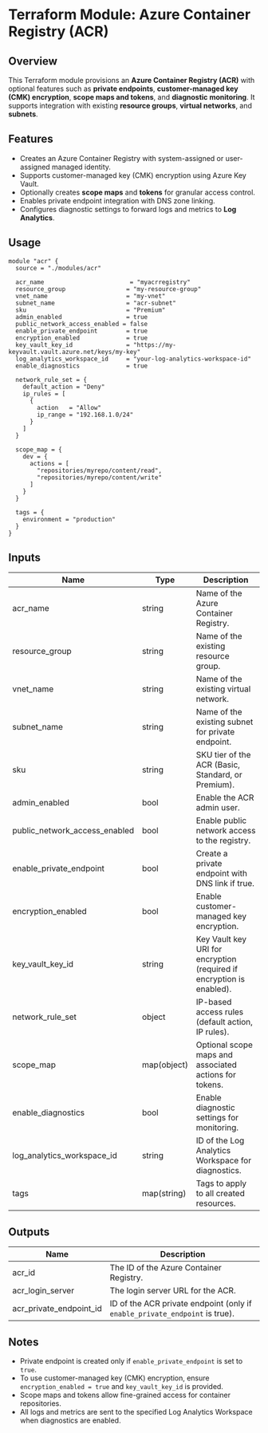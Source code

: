 # Terraform Module: Azure Container Registry (ACR)

## Overview

This Terraform module provisions an **Azure Container Registry (ACR)** with optional features such as **private endpoints**, **customer-managed key (CMK) encryption**, **scope maps and tokens**, and **diagnostic monitoring**. It supports integration with existing **resource groups**, **virtual networks**, and **subnets**.

## Features

- Creates an Azure Container Registry with system-assigned or user-assigned managed identity.
- Supports customer-managed key (CMK) encryption using Azure Key Vault.
- Optionally creates **scope maps** and **tokens** for granular access control.
- Enables private endpoint integration with DNS zone linking.
- Configures diagnostic settings to forward logs and metrics to **Log Analytics**.

## Usage

```hcl
module "acr" {
  source = "./modules/acr"

  acr_name                        = "myacrregistry"
  resource_group                 = "my-resource-group"
  vnet_name                      = "my-vnet"
  subnet_name                    = "acr-subnet"
  sku                            = "Premium"
  admin_enabled                  = true
  public_network_access_enabled = false
  enable_private_endpoint        = true
  encryption_enabled             = true
  key_vault_key_id               = "https://my-keyvault.vault.azure.net/keys/my-key"
  log_analytics_workspace_id     = "your-log-analytics-workspace-id"
  enable_diagnostics             = true

  network_rule_set = {
    default_action = "Deny"
    ip_rules = [
      {
        action   = "Allow"
        ip_range = "192.168.1.0/24"
      }
    ]
  }

  scope_map = {
    dev = {
      actions = [
        "repositories/myrepo/content/read",
        "repositories/myrepo/content/write"
      ]
    }
  }

  tags = {
    environment = "production"
  }
}
```

## Inputs

| Name                          | Type          | Description                                                                 |
|-------------------------------|---------------|-----------------------------------------------------------------------------|
| acr_name                     | string        | Name of the Azure Container Registry.                                       |
| resource_group               | string        | Name of the existing resource group.                                        |
| vnet_name                    | string        | Name of the existing virtual network.                                       |
| subnet_name                  | string        | Name of the existing subnet for private endpoint.                           |
| sku                          | string        | SKU tier of the ACR (Basic, Standard, or Premium).                          |
| admin_enabled                | bool          | Enable the ACR admin user.                                                  |
| public_network_access_enabled| bool          | Enable public network access to the registry.                               |
| enable_private_endpoint      | bool          | Create a private endpoint with DNS link if true.                            |
| encryption_enabled           | bool          | Enable customer-managed key encryption.                                     |
| key_vault_key_id             | string        | Key Vault key URI for encryption (required if encryption is enabled).       |
| network_rule_set             | object        | IP-based access rules (default action, IP rules).                           |
| scope_map                    | map(object)   | Optional scope maps and associated actions for tokens.                      |
| enable_diagnostics           | bool          | Enable diagnostic settings for monitoring.                                  |
| log_analytics_workspace_id   | string        | ID of the Log Analytics Workspace for diagnostics.                          |
| tags                         | map(string)   | Tags to apply to all created resources.                                     |

## Outputs

| Name                  | Description                                                   |
|-----------------------|---------------------------------------------------------------|
| acr_id                | The ID of the Azure Container Registry.                      |
| acr_login_server      | The login server URL for the ACR.                            |
| acr_private_endpoint_id   | ID of the ACR private endpoint (only if `enable_private_endpoint` is true). |

## Notes

- Private endpoint is created only if `enable_private_endpoint` is set to `true`.
- To use customer-managed key (CMK) encryption, ensure `encryption_enabled = true` and `key_vault_key_id` is provided.
- Scope maps and tokens allow fine-grained access for container repositories.
- All logs and metrics are sent to the specified Log Analytics Workspace when diagnostics are enabled.

